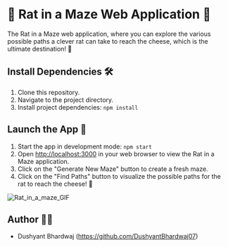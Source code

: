# 🐀 Rat in a Maze Web Application 🧀

The Rat in a Maze web application, where you can explore the various possible paths a clever rat can take to reach the cheese, which is the ultimate destination! 🚀

## Install Dependencies 🛠️

1. Clone this repository.
2. Navigate to the project directory.
3. Install project dependencies: `npm install`

## Launch the App 🚀

1. Start the app in development mode: `npm start`
2. Open [http://localhost:3000](http://localhost:3000) in your web browser to view the Rat in a Maze application.
3. Click on the "Generate New Maze" button to create a fresh maze.
4. Click on the "Find Paths" button to visualize the possible paths for the rat to reach the cheese! 🧀

![Rat_in_a_maze_GIF](https://github.com/DushyantBhardwaj07/Rat-in-a-Maze-Web-Application/assets/100109472/ab2a8f48-44ef-4f50-9930-c449ad1bad5a)

## Author 👩‍💻

- Dushyant Bhardwaj (https://github.com/DushyantBhardwaj07)
